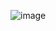 ![image](https://github.com/rolando1803/bigdata/assets/55965131/b2037392-3d16-48f2-86fa-b49089b4a5d5)
